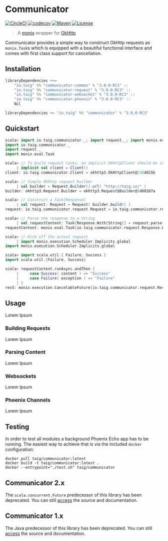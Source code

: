 # Communicator

[![CircleCI](https://circleci.com/gh/Taig/communicator/tree/master.svg?style=shield)](https://circleci.com/gh/Taig/communicator/tree/master)
[![codecov](https://codecov.io/github/Taig/Communicator/coverage.svg?branch=master)](https://codecov.io/github/Taig/Communicator?branch=master)
[![Maven](https://img.shields.io/maven-central/v/io.taig/communicator_2.11.svg)](http://search.maven.org/#artifactdetails%7Cio.taig%7Ccommunicator_2.11%7C3.0.0%7Cjar)
[![License](https://img.shields.io/badge/license-MIT-blue.svg)](https://raw.githubusercontent.com/Taig/Communicator/master/LICENSE)

> A [monix][1] wrapper for [OkHttp][2]

Communicator provides a simple way to construct OkHttp requests as `monix.Task`s which is equipped with a beautiful functional interface and comes with first class support for cancellation.

## Installation

```scala
libraryDependencies ++=
    "io.taig" %% "communicator-common" % "3.0.0-RC3" ::
    "io.taig" %% "communicator-request" % "3.0.0-RC3" ::
    "io.taig" %% "communicator-websocket" % "3.0.0-RC3" ::
    "io.taig" %% "communicator-phoenix" % "3.0.0-RC3" ::
    Nil
```

```scala
libraryDependencies += "io.taig" %% "communicator" % "3.0.0-RC3"
```

## Quickstart

```scala
scala> import io.taig.communicator._; import request._; import monix.eval.Task
import io.taig.communicator._
import request._
import monix.eval.Task

scala> // To build request tasks, an implicit OkHttpClient should be in scope
     | implicit val client = Client()
client: io.taig.communicator.Client = okhttp3.OkHttpClient@238d015b

scala> // Simple OkHttp request builder
     | val builder = Request.Builder().url( "http://taig.io/" )
builder: okhttp3.Request.Builder = okhttp3.Request$Builder@5d60187a

scala> // Construct a Task[Response]
     | val request: Request = Request( builder.build() )
request: io.taig.communicator.request.Request = io.taig.communicator.request.Request@27d26c95

scala> // Parse the response to a String
     | val requestContent: Task[Response.With[String]] = request.parse[String]
requestContent: monix.eval.Task[io.taig.communicator.request.Response.With[String]] = BindAsync(<function3>,<function1>)

scala> // Kick off the actual request
     | import monix.execution.Scheduler.Implicits.global
import monix.execution.Scheduler.Implicits.global

scala> import scala.util.{ Failure, Success }
import scala.util.{Failure, Success}

scala> requestContent.runAsync.andThen {
     |     case Success( content ) => "Success"
     |     case Failure( exception ) => "Failure"
     | }
res5: monix.execution.CancelableFuture[io.taig.communicator.request.Response.With[String]] = monix.execution.CancelableFuture$Implementation@da1b015
```

## Usage

Lorem Ipsum

### Building Requests

Lorem Ipsum

### Parsing Content

Lorem Ipsum

### Websockets

Lorem Ipsum

### Phoenix Channels

Lorem Ipsum

## Testing

In order to test all modules a background Phoenix Echo app has to be running. The easiest way to achieve that is via the included `docker` configuration:
```
docker pull taig/communicator:latest
docker build -t taig/communicator:latest .
docker --entrypoint="./test.sh" taig/communicator
```

## Communicator 2.x

The `scala.concurrent.Future` predecessor of this library has been deprecated. You can still [access][3] the source and documentation.

## Communicator 1.x

The Java predecessor of this library has been deprecated. You can still [access][4] the source and documentation.

[1]: https://monix.io/
[2]: http://square.github.io/okhttp/
[3]: https://github.com/Taig/Communicator/tree/2.3.2
[4]: https://github.com/Taig/Communicator/tree/f820d08b1cc4d77083e384568ce89223e53ab693
